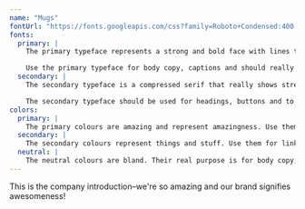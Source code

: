 ```yaml
---
name: "Mugs"
fontUrl: "https://fonts.googleapis.com/css?family=Roboto+Condensed:400,700|Roboto:400,400i,700"
fonts:
  primary: |
    The primary typeface represents a strong and bold face with lines that show stability and arrogance to fully express the power and dominance of our company.

    Use the primary typeface for body copy, captions and should really anything by default.
  secondary: |
    The secondary typeface is a compressed serif that really shows strength and dominance over our domain.

    The secondary typeface should be used for headings, buttons and to highlight important things.
colors:
  primary: |
    The primary colours are amazing and represent amazingness. Use them for headers, footers and emphasis.
  secondary: |
    The secondary colours represent things and stuff. Use them for links or when you an extra pop.
  neutral: |
    The neutral colours are bland. Their real purpose is for body copy, captions, tables, etc.
---
```

This is the company introduction–we're so amazing and our brand signifies awesomeness!
